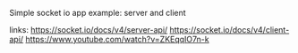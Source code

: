 Simple socket io app example: server and client


links: 
https://socket.io/docs/v4/server-api/
https://socket.io/docs/v4/client-api/
https://www.youtube.com/watch?v=ZKEqqIO7n-k
